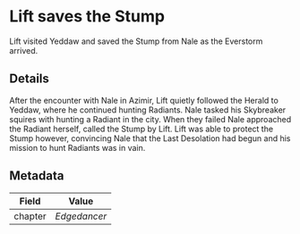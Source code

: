 # Lift saves the Stump
Lift visited Yeddaw and saved the Stump from Nale as the Everstorm arrived.

## Details
After the encounter with Nale in Azimir, Lift quietly followed the Herald to Yeddaw, where he continued hunting Radiants. Nale tasked his Skybreaker squires with hunting a Radiant in the city. When they failed Nale approached the Radiant herself, called the Stump by Lift. Lift was able to protect the Stump however, convincing Nale that the Last Desolation had begun and his mission to hunt Radiants was in vain.

## Metadata
| Field | Value |
| ----- | ----- |
| chapter | *Edgedancer* |
